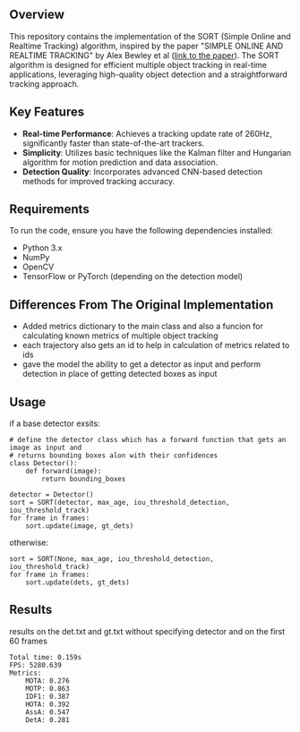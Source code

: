 ## Overview
This repository contains the implementation of the SORT (Simple Online and Realtime Tracking) algorithm, inspired by the paper "SIMPLE ONLINE AND REALTIME TRACKING" by Alex Bewley et al ([link to the paper](https://arxiv.org/abs/1602.00763)). The SORT algorithm is designed for efficient multiple object tracking in real-time applications, leveraging high-quality object detection and a straightforward tracking approach. 

## Key Features
- **Real-time Performance**: Achieves a tracking update rate of 260Hz, significantly faster than state-of-the-art trackers.
- **Simplicity**: Utilizes basic techniques like the Kalman filter and Hungarian algorithm for motion prediction and data association.
- **Detection Quality**: Incorporates advanced CNN-based detection methods for improved tracking accuracy.

## Requirements
To run the code, ensure you have the following dependencies installed:
- Python 3.x
- NumPy
- OpenCV
- TensorFlow or PyTorch (depending on the detection model)

## Differences From The Original Implementation

* Added metrics dictionary to the main class and also a funcion for calculating known metrics of multiple object tracking
* each trajectory also gets an id to help in calculation of metrics related to ids
* gave the model the ability to get a detector as input and perform detection in place of getting detected boxes as input

## Usage
if a base detector exsits:
```
# define the detector class which has a forward function that gets an image as input and
# returns bounding boxes alon with their confidences
class Detector():
    def forward(image):
        return bounding_boxes

detector = Detector()
sort = SORT(detector, max_age, iou_threshold_detection, iou_threshold_track)
for frame in frames:
    sort.update(image, gt_dets)
```
otherwise:
```
sort = SORT(None, max_age, iou_threshold_detection, iou_threshold_track)
for frame in frames:
    sort.update(dets, gt_dets)
```

## Results
results on the det.txt and gt.txt without specifying detector and on the first 60 frames
```
Total time: 0.159s
FPS: 5280.639
Metrics:
    MOTA: 0.276
    MOTP: 0.863
    IDF1: 0.387
    HOTA: 0.392
    AssA: 0.547
    DetA: 0.281
```
